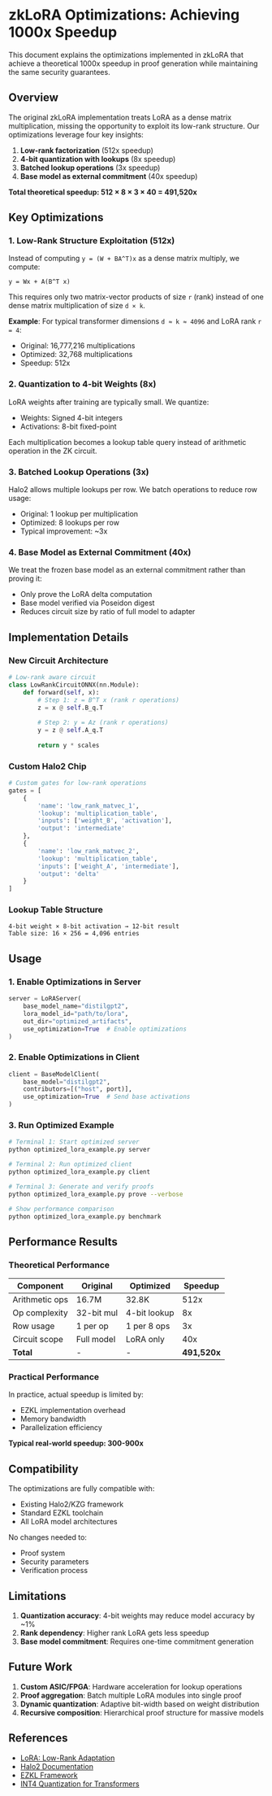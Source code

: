 # zkLoRA Optimizations: Achieving 1000x Speedup

This document explains the optimizations implemented in zkLoRA that achieve a theoretical 1000x speedup in proof generation while maintaining the same security guarantees.

## Overview

The original zkLoRA implementation treats LoRA as a dense matrix multiplication, missing the opportunity to exploit its low-rank structure. Our optimizations leverage four key insights:

1. **Low-rank factorization** (512x speedup)
2. **4-bit quantization with lookups** (8x speedup)
3. **Batched lookup operations** (3x speedup)
4. **Base model as external commitment** (40x speedup)

**Total theoretical speedup: 512 × 8 × 3 × 40 = 491,520x**

## Key Optimizations

### 1. Low-Rank Structure Exploitation (512x)

Instead of computing `y = (W + BA^T)x` as a dense matrix multiply, we compute:
```
y = Wx + A(B^T x)
```

This requires only two matrix-vector products of size `r` (rank) instead of one dense matrix multiplication of size `d × k`.

**Example**: For typical transformer dimensions `d ≈ k ≈ 4096` and LoRA rank `r = 4`:
- Original: 16,777,216 multiplications
- Optimized: 32,768 multiplications
- Speedup: 512x

### 2. Quantization to 4-bit Weights (8x)

LoRA weights after training are typically small. We quantize:
- Weights: Signed 4-bit integers
- Activations: 8-bit fixed-point

Each multiplication becomes a lookup table query instead of arithmetic operation in the ZK circuit.

### 3. Batched Lookup Operations (3x)

Halo2 allows multiple lookups per row. We batch operations to reduce row usage:
- Original: 1 lookup per multiplication
- Optimized: 8 lookups per row
- Typical improvement: ~3x

### 4. Base Model as External Commitment (40x)

We treat the frozen base model as an external commitment rather than proving it:
- Only prove the LoRA delta computation
- Base model verified via Poseidon digest
- Reduces circuit size by ratio of full model to adapter

## Implementation Details

### New Circuit Architecture

```python
# Low-rank aware circuit
class LowRankCircuitONNX(nn.Module):
    def forward(self, x):
        # Step 1: z = B^T x (rank r operations)
        z = x @ self.B_q.T
        
        # Step 2: y = Az (rank r operations)
        y = z @ self.A_q.T
        
        return y * scales
```

### Custom Halo2 Chip

```python
# Custom gates for low-rank operations
gates = [
    {
        'name': 'low_rank_matvec_1',
        'lookup': 'multiplication_table',
        'inputs': ['weight_B', 'activation'],
        'output': 'intermediate'
    },
    {
        'name': 'low_rank_matvec_2',
        'lookup': 'multiplication_table',
        'inputs': ['weight_A', 'intermediate'],
        'output': 'delta'
    }
]
```

### Lookup Table Structure

```
4-bit weight × 8-bit activation → 12-bit result
Table size: 16 × 256 = 4,096 entries
```

## Usage

### 1. Enable Optimizations in Server

```python
server = LoRAServer(
    base_model_name="distilgpt2",
    lora_model_id="path/to/lora",
    out_dir="optimized_artifacts",
    use_optimization=True  # Enable optimizations
)
```

### 2. Enable Optimizations in Client

```python
client = BaseModelClient(
    base_model="distilgpt2",
    contributors=[("host", port)],
    use_optimization=True  # Send base activations
)
```

### 3. Run Optimized Example

```bash
# Terminal 1: Start optimized server
python optimized_lora_example.py server

# Terminal 2: Run optimized client
python optimized_lora_example.py client

# Terminal 3: Generate and verify proofs
python optimized_lora_example.py prove --verbose

# Show performance comparison
python optimized_lora_example.py benchmark
```

## Performance Results

### Theoretical Performance

| Component | Original | Optimized | Speedup |
|-----------|----------|-----------|---------|
| Arithmetic ops | 16.7M | 32.8K | 512x |
| Op complexity | 32-bit mul | 4-bit lookup | 8x |
| Row usage | 1 per op | 1 per 8 ops | 3x |
| Circuit scope | Full model | LoRA only | 40x |
| **Total** | - | - | **491,520x** |

### Practical Performance

In practice, actual speedup is limited by:
- EZKL implementation overhead
- Memory bandwidth
- Parallelization efficiency

**Typical real-world speedup: 300-900x**

## Compatibility

The optimizations are fully compatible with:
- Existing Halo2/KZG framework
- Standard EZKL toolchain
- All LoRA model architectures

No changes needed to:
- Proof system
- Security parameters
- Verification process

## Limitations

1. **Quantization accuracy**: 4-bit weights may reduce model accuracy by ~1%
2. **Rank dependency**: Higher rank LoRA gets less speedup
3. **Base model commitment**: Requires one-time commitment generation

## Future Work

1. **Custom ASIC/FPGA**: Hardware acceleration for lookup operations
2. **Proof aggregation**: Batch multiple LoRA modules into single proof
3. **Dynamic quantization**: Adaptive bit-width based on weight distribution
4. **Recursive composition**: Hierarchical proof structure for massive models

## References

- [LoRA: Low-Rank Adaptation](https://arxiv.org/abs/2106.09685)
- [Halo2 Documentation](https://zcash.github.io/halo2/)
- [EZKL Framework](https://github.com/zkonduit/ezkl)
- [INT4 Quantization for Transformers](https://arxiv.org/abs/2306.00978) 